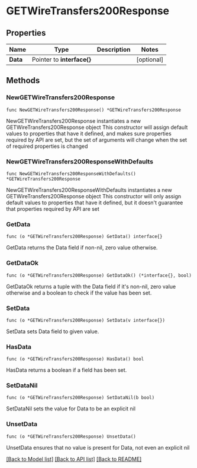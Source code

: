 # GETWireTransfers200Response

## Properties

Name | Type | Description | Notes
------------ | ------------- | ------------- | -------------
**Data** | Pointer to **interface{}** |  | [optional] 

## Methods

### NewGETWireTransfers200Response

`func NewGETWireTransfers200Response() *GETWireTransfers200Response`

NewGETWireTransfers200Response instantiates a new GETWireTransfers200Response object
This constructor will assign default values to properties that have it defined,
and makes sure properties required by API are set, but the set of arguments
will change when the set of required properties is changed

### NewGETWireTransfers200ResponseWithDefaults

`func NewGETWireTransfers200ResponseWithDefaults() *GETWireTransfers200Response`

NewGETWireTransfers200ResponseWithDefaults instantiates a new GETWireTransfers200Response object
This constructor will only assign default values to properties that have it defined,
but it doesn't guarantee that properties required by API are set

### GetData

`func (o *GETWireTransfers200Response) GetData() interface{}`

GetData returns the Data field if non-nil, zero value otherwise.

### GetDataOk

`func (o *GETWireTransfers200Response) GetDataOk() (*interface{}, bool)`

GetDataOk returns a tuple with the Data field if it's non-nil, zero value otherwise
and a boolean to check if the value has been set.

### SetData

`func (o *GETWireTransfers200Response) SetData(v interface{})`

SetData sets Data field to given value.

### HasData

`func (o *GETWireTransfers200Response) HasData() bool`

HasData returns a boolean if a field has been set.

### SetDataNil

`func (o *GETWireTransfers200Response) SetDataNil(b bool)`

 SetDataNil sets the value for Data to be an explicit nil

### UnsetData
`func (o *GETWireTransfers200Response) UnsetData()`

UnsetData ensures that no value is present for Data, not even an explicit nil

[[Back to Model list]](../README.md#documentation-for-models) [[Back to API list]](../README.md#documentation-for-api-endpoints) [[Back to README]](../README.md)


